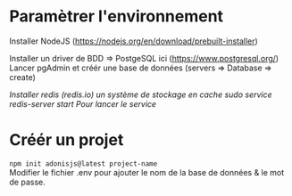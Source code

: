 # Paramètrer l'environnement 

Installer NodeJS (https://nodejs.org/en/download/prebuilt-installer)  

Installer un driver de BDD => PostgeSQL ici (https://www.postgresql.org/)  
Lancer pgAdmin et créér une base de données (servers => Database => create)  

_Installer redis (redis.io) un système de stockage en cache_ 
	_sudo service redis-server start_
	_Pour lancer le service_


# Créér un projet 

```npm init adonisjs@latest project-name```  
Modifier le fichier .env pour ajouter le nom de la base de données & le mot de passe. 
